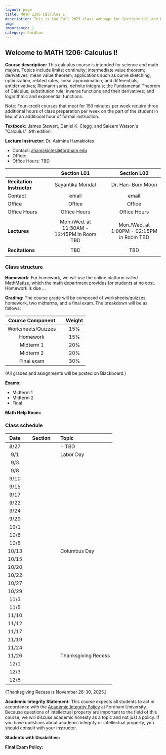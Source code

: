 ```yaml
---
layout: page
title: MATH 1206 Calculus I
description: This is the Fall 2025 class webpage for Sections L01 and L02 of MATH 1206 Calculus I at Fordham. 
img: 
importance: 1
category: Fordham
---
```


## Welcome to MATH 1206: Calculus I! 

**Course description:** This calculus course is intended for science and math majors. Topics include limits; continuity; intermediate value theorem; derivatives; mean value theorem; applications such as curve sketching, optimization, related rates, linear approximation, and differentials; antiderivatives; Riemann sums; definite integrals; the Fundamental Theorem of Calculus; substitution rule; inverse functions and their derivatives; and logarithmic and exponential functions. 

Note: Four-credit courses that meet for 150 minutes per week require three additional hours of class preparation per week on the part of the student in lieu of an additional hour of formal instruction.

**Textbook:** James Stewart, Daniel K. Clegg, and Saleem Watson's "Calculus", 9th edition.

**Lecture Instructor:** Dr. Asimina Hamakiotes
* Contact: ahamakiotes@fordham.edu
* Office:
* Office Hours: TBD


|  |       |  Section L01   |       |  Section L02  | 
| :----     | :---: |  :----:       | :---: | :----:      |
| **Recitation Instructor** | | Sayantika Mondal | | Dr. Han-Bom Moon   |
| Contact | | email | | email  |
| Office | | Office | | Office  |
| Office Hours | | Office Hours | | Office Hours   |
|                | |                                 |       |                          |
| **Lectures** | | Mon./Wed. at 11:30AM - 12:45PM in Room TBD | | Mon./Wed. at 1:00PM - 02:15PM in Room TBD  |
|                | |                                 |       |                          |
| **Recitations** | | TBD | | TBD  | 
|                | |                                 |       |                          |



### Class structure

**Homework:** For homework, we will use the online platform called MathMatize, which the math department provides for students at no cost. Homework is due ...

**Grading:** The course grade will be composed of worksheets/quizzes, homework, two midterms, and a final exam. The breakdown will be as follows: 

| Course Component |       | Weight    | 
| :----:           | :---: |  :----:   |   
| Worksheets/Quizzes       |       |  15%      |  
| Homework         |       |  15%      |
| Midterm 1   |       |  20%      | 
| Midterm 2     |       |  20%      | 
| Final exam       |       |  30%      | 


(All grades and assignments will be posted on Blackboard.) 


**Exams:** 
* Midterm 1
* Midterm 2
* Final

**Math Help Room:**


### Class schedule

| Date  |      | Section |      | Topic                                                                   | 
| :---: | :--: | :---:   | :--: | :---                                                                    | 
| 8/27  |      |         |      |  - TBD  |  
| 9/1   |      |         |      | Labor Day   | 
| 9/3   |      |         |      |      | 
| 9/8   |      |         |      |                                             |   
| 9/10  |      |         |      |              |
| 9/15  |      |         |      |                                       | 
| 9/17  |      |         |      |                               |  
| 9/22  |      |         |      |                           |    
| 9/24  |      |         |      |                                  | 
| 9/29  |      |         |      |                              |  
| 10/1  |      |         |      |                         | 
| 10/6  |      |         |      |                              | 
| 10/8  |      |         |      |                                                  |  
| 10/13 |      |         |      |  Columbus Day        |   
| 10/15 |      |         |      |                                               |   
| 10/20 |      |         |      |                               |     
| 10/22 |      |         |      |                            | 
| 10/27 |      |         |      |                             |     
| 10/29 |      |         |      |                                | 
| 11/3  |      |         |      |                                                    |  
| 11/5  |      |         |      |                                           |
| 11/10 |      |         |      |                                           |
| 11/12 |      |         |      |                                           |
| 11/17 |      |         |      |                                           |
| 11/19 |      |         |      |                                           |
| 11/24 |      |         |      |                                           |
| 11/26 |      |         |      |  Thanksgiving Recess                                         |
| 12/1  |      |         |      |                                           |
| 12/3  |      |         |      |                                           |
| 12/8  |      |         |      |                                           |


(Thanksgiving Recess is November 26-30, 2025.)

**Academic Integrity Statement:** This course expects all students to act in accordance with the [Academic Integrity Policy](https://www.fordham.edu/resources/policies/academic-integrity-policy/) at Fordham University. Because questions of intellectual property are important to the field of this course, we will discuss academic honesty as a topic and not just a policy. If you have questions about academic integrity or intellectual property, you should consult with your instructor. 

**Students with Disabilities:** 

**Final Exam Policy:** 





